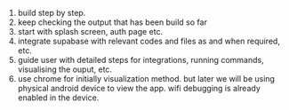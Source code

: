 1. build step by step. 
2. keep checking the output that has been build so far
3. start with splash screen, auth page etc.
4. integrate supabase with relevant codes and files as and when required, etc. 
5. guide user with detailed steps for integrations, running commands, visualising the ouput, etc.
6. use chrome for initially visualization method. but later we will be using physical android device to view the app. wifi debugging is already enabled in the device.